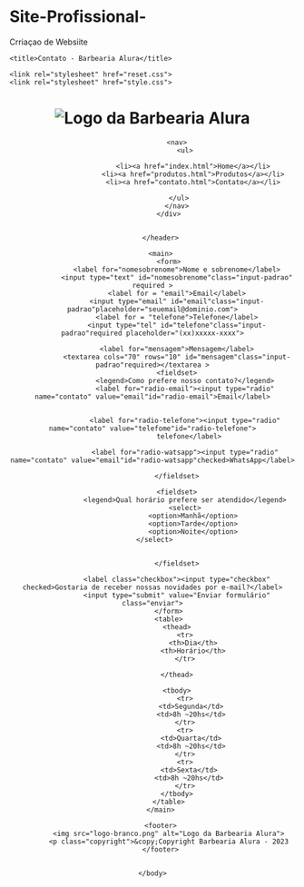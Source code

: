 # Site-Profissional-
Crriaçao de Websiite
<!DOCTYPE html>

<!DOCTYPE html>
<html>
<head>
	<meta charset="utf-8">

	<title>Contato - Barbearia Alura</title>

    <link rel="stylesheet" href="reset.css">
	<link rel="stylesheet" href="style.css">
</head>
	<body>
		<header>
			<div class="caixa">
				<h1><img src = "logo.png" alt="Logo da Barbearia Alura"></h1>
		       
		        <nav>
					<ul>

						<li><a href="index.html">Home</a></li>
						<li><a href="produtos.html">Produtos</a></li>
						<li><a href="contato.html">Contato</a></li>

					</ul>	
				</nav>
			</div>

			
		</header>

		<main>
			<form>
				<label for="nomesobrenome">Nome e sobrenome</label>
				<input type="text" id="nomesobrenome"class="input-padrao" required >
				<label for = "email">Email</label>
				<input type="email" id="email"class="input-padrao"placeholder="seuemail@dominio.com">
				<label for = "telefone">Telefone</label>
				<input type="tel" id="telefone"class="input-padrao"required placeholder="(xx)xxxxx-xxxx">

				<label for="mensagem">Mensagem</label>
				<textarea cols="70" rows="10" id="mensagem"class="input-padrao"required></textarea >
				<fieldset>
	                <legend>Como prefere nosso contato?</legend>
					<label for="radio-email"><input type="radio" name="contato" value="email"id="radio-email">Email</label>
					

					<label for="radio-telefone"><input type="radio" name="contato" value="telefome"id="radio-telefone">
                      telefone</label>
					
					<label for="radio-watsapp"><input type="radio" name="contato" value="email"id="radio-watsapp"checked>WhatsApp</label>
					
                </fieldset>

                <fieldset>
                    <legend>Qual horário prefere ser atendido</legend>
                    <select>
                    	<option>Manhã</option>
                    	<option>Tarde</option>
                    	<option>Noite</option>
                    </select>            	
    

                </fieldset>

                <label class="checkbox"><input type="checkbox" checked>Gostaria de receber nossas novidades por e-mail?</label>
				<input type="submit" value="Enviar formulário" class="enviar">
			</form>
			<table>
				<thead>
                    <tr>
					    <th>Dia</th>
						<th>Horário</th>
					</tr>
						
				</thead>

				<tbody>
					<tr>
					   <td>Segunda</td>
					   <td>8h ~20hs</td>
					</tr>
					<tr>
					   <td>Quarta</td>
					   <td>8h ~20hs</td>
					</tr>
					<tr>
					  <td>Sexta</td>
					  <td>8h ~20hs</td>
					</tr>
				</tbody>
			</table>
		</main>

		<footer>
        	<img src="logo-branco.png" alt="Logo da Barbearia Alura">
        	<p class="copyright">&copy;Copyright Barbearia Alura - 2023
        </footer>


	</body>
</html>

				
				
